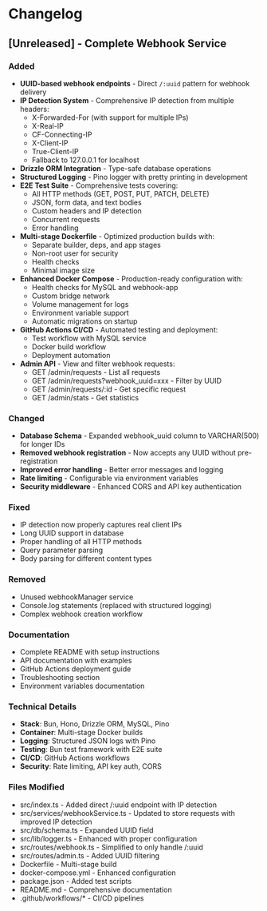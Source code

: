 # Changelog

## [Unreleased] - Complete Webhook Service

### Added
- **UUID-based webhook endpoints** - Direct `/:uuid` pattern for webhook delivery
- **IP Detection System** - Comprehensive IP detection from multiple headers:
  - X-Forwarded-For (with support for multiple IPs)
  - X-Real-IP
  - CF-Connecting-IP
  - X-Client-IP
  - True-Client-IP
  - Fallback to 127.0.0.1 for localhost
- **Drizzle ORM Integration** - Type-safe database operations
- **Structured Logging** - Pino logger with pretty printing in development
- **E2E Test Suite** - Comprehensive tests covering:
  - All HTTP methods (GET, POST, PUT, PATCH, DELETE)
  - JSON, form data, and text bodies
  - Custom headers and IP detection
  - Concurrent requests
  - Error handling
- **Multi-stage Dockerfile** - Optimized production builds with:
  - Separate builder, deps, and app stages
  - Non-root user for security
  - Health checks
  - Minimal image size
- **Enhanced Docker Compose** - Production-ready configuration with:
  - Health checks for MySQL and webhook-app
  - Custom bridge network
  - Volume management for logs
  - Environment variable support
  - Automatic migrations on startup
- **GitHub Actions CI/CD** - Automated testing and deployment:
  - Test workflow with MySQL service
  - Docker build workflow
  - Deployment automation
- **Admin API** - View and filter webhook requests:
  - GET /admin/requests - List all requests
  - GET /admin/requests?webhook_uuid=xxx - Filter by UUID
  - GET /admin/requests/:id - Get specific request
  - GET /admin/stats - Get statistics

### Changed
- **Database Schema** - Expanded webhook_uuid column to VARCHAR(500) for longer IDs
- **Removed webhook registration** - Now accepts any UUID without pre-registration
- **Improved error handling** - Better error messages and logging
- **Rate limiting** - Configurable via environment variables
- **Security middleware** - Enhanced CORS and API key authentication

### Fixed
- IP detection now properly captures real client IPs
- Long UUID support in database
- Proper handling of all HTTP methods
- Query parameter parsing
- Body parsing for different content types

### Removed
- Unused webhookManager service
- Console.log statements (replaced with structured logging)
- Complex webhook creation workflow

### Documentation
- Complete README with setup instructions
- API documentation with examples
- GitHub Actions deployment guide
- Troubleshooting section
- Environment variables documentation

### Technical Details
- **Stack**: Bun, Hono, Drizzle ORM, MySQL, Pino
- **Container**: Multi-stage Docker builds
- **Logging**: Structured JSON logs with Pino
- **Testing**: Bun test framework with E2E suite
- **CI/CD**: GitHub Actions workflows
- **Security**: Rate limiting, API key auth, CORS

### Files Modified
- src/index.ts - Added direct /:uuid endpoint with IP detection
- src/services/webhookService.ts - Updated to store requests with improved IP detection
- src/db/schema.ts - Expanded UUID field
- src/lib/logger.ts - Enhanced with proper configuration
- src/routes/webhook.ts - Simplified to only handle /:uuid
- src/routes/admin.ts - Added UUID filtering
- Dockerfile - Multi-stage build
- docker-compose.yml - Enhanced configuration
- package.json - Added test scripts
- README.md - Comprehensive documentation
- .github/workflows/* - CI/CD pipelines


